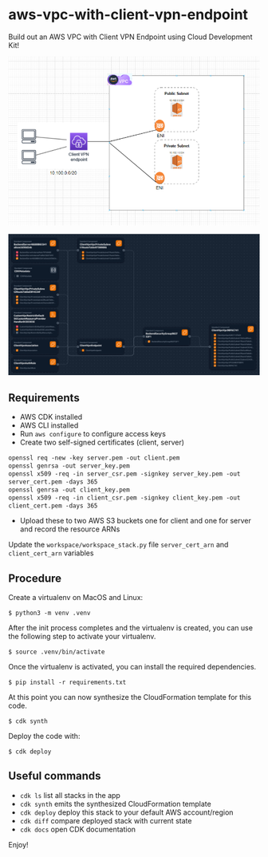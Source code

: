 # aws-vpc-with-client-vpn-endpoint
Build out an AWS VPC with Client VPN Endpoint using Cloud Development Kit!

![](images/aws-vpc-with-client-vpn-endpoint.png)

![](images/aws-vpc-with-client-vpn-endpoint2.png)

## Requirements

- AWS CDK installed
- AWS CLI installed
- Run `aws configure` to configure access keys
- Create two self-signed certificates (client, server)

```
openssl req -new -key server.pem -out client.pem
openssl genrsa -out server_key.pem
openssl x509 -req -in server_csr.pem -signkey server_key.pem -out server_cert.pem -days 365
openssl genrsa -out client_key.pem
openssl x509 -req -in client_csr.pem -signkey client_key.pem -out client_cert.pem -days 365
```

- Upload these to two AWS S3 buckets one for client and one for server and record the resource ARNs

Update the `workspace/workspace_stack.py` file `server_cert_arn` and `client_cert_arn` variables

## Procedure

Create a virtualenv on MacOS and Linux:

```
$ python3 -m venv .venv
```

After the init process completes and the virtualenv is created, you can use the following
step to activate your virtualenv.

```
$ source .venv/bin/activate
```

Once the virtualenv is activated, you can install the required dependencies.

```
$ pip install -r requirements.txt
```

At this point you can now synthesize the CloudFormation template for this code.

```
$ cdk synth
```

Deploy the code with:

```
$ cdk deploy
```

## Useful commands

 * `cdk ls`          list all stacks in the app
 * `cdk synth`       emits the synthesized CloudFormation template
 * `cdk deploy`      deploy this stack to your default AWS account/region
 * `cdk diff`        compare deployed stack with current state
 * `cdk docs`        open CDK documentation

Enjoy!
